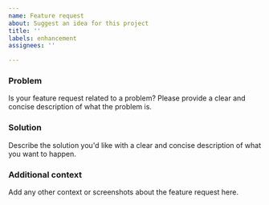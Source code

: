 ```yaml
---
name: Feature request
about: Suggest an idea for this project
title: ''
labels: enhancement
assignees: ''

---
```


### Problem
Is your feature request related to a problem? Please provide a clear and concise description of what the problem is.

### Solution
Describe the solution you'd like with a clear and concise description of what you want to happen.

### Additional context
Add any other context or screenshots about the feature request here.

